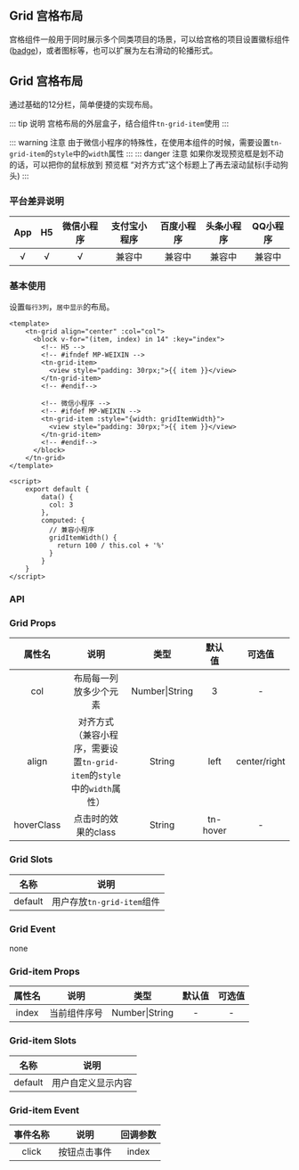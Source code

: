 ## Grid 宫格布局 <to-api/>

<demo-model url="/basicPage/grid-layout/grid-layout"></demo-model>


宫格组件一般用于同时展示多个同类项目的场景，可以给宫格的项目设置徽标组件([badge](badge.md))，或者图标等，也可以扩展为左右滑动的轮播形式。

## Grid 宫格布局

通过基础的12分栏，简单便捷的实现布局。

::: tip 说明
宫格布局的外层盒子，结合组件`tn-grid-item`使用
:::

::: warning 注意
由于微信小程序的特殊性，在使用本组件的时候，需要设置`tn-grid-item`的`style`中的`width`属性
:::
::: danger 注意
如果你发现预览框是划不动的话，可以把你的鼠标放到 预览框 “对齐方式”这个标题上了再去滚动鼠标(手动狗头)
::: 
### 平台差异说明

|  App   |  H5  | 微信小程序 | 支付宝小程序 | 百度小程序 | 头条小程序 | QQ小程序 |
| :----: | :--: | :--------: | :----------: | :--------: | :--------: | :------: |
| √ |  √   |     √      |    兼容中    |   兼容中   |   兼容中   |  兼容中  |



### 基本使用

设置`每行3列`，`居中显示`的布局。

```vue
<template>
    <tn-grid align="center" :col="col">
      <block v-for="(item, index) in 14" :key="index">
        <!-- H5 -->
        <!-- #ifndef MP-WEIXIN -->
        <tn-grid-item>
          <view style="padding: 30rpx;">{{ item }}</view>
        </tn-grid-item>
        <!-- #endif-->
        
        <!-- 微信小程序 -->
        <!-- #ifdef MP-WEIXIN -->
        <tn-grid-item :style="{width: gridItemWidth}">
          <view style="padding: 30rpx;">{{ item }}</view>
        </tn-grid-item>
        <!-- #endif-->
      </block>
    </tn-grid>
</template>

<script>
	export default {
        data() {
          col: 3
        },
        computed: {
          // 兼容小程序
          gridItemWidth() {
            return 100 / this.col + '%'
          }
        }
    }
</script>
```



### API

### Grid Props

|   属性名   |                             说明                             |      类型      |  默认值  |    可选值    |
| :--------: | :----------------------------------------------------------: | :------------: | :------: | :----------: |
|    col     |                    布局每一列放多少个元素                    | Number\|String |    3     |      -       |
|   align    | 对齐方式（兼容小程序，需要设置`tn-grid-item`的`style`中的`width`属性） |     String     |   left   | center/right |
| hoverClass |                     点击时的效果的class                      |     String     | tn-hover |      -       |



### Grid Slots

|  名称   |            说明            |
| :-----: | :------------------------: |
| default | 用户存放`tn-grid-item`组件 |



### Grid Event

none



### Grid-item Props

| 属性名 |     说明     |      类型      | 默认值 | 可选值 |
| :----: | :----------: | :------------: | :----: | :----: |
| index  | 当前组件序号 | Number\|String |   -    |   -    |



### Grid-item Slots

|  名称   |        说明        |
| :-----: | :----------------: |
| default | 用户自定义显示内容 |



### Grid-item Event

| 事件名称 |     说明     | 回调参数 |
| :------: | :----------: | :------: |
|  click   | 按钮点击事件 |  index   |
